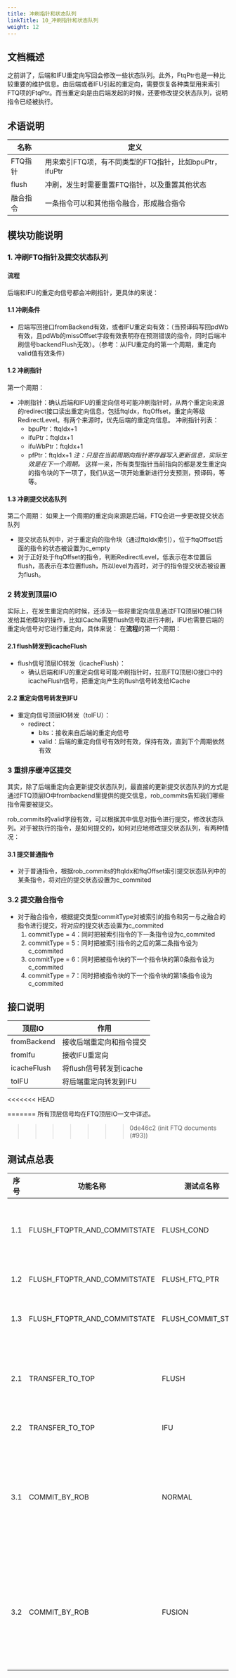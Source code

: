 ```yaml
---
title: 冲刷指针和状态队列
linkTitle: 10_冲刷指针和状态队列
weight: 12
---
```


## 文档概述
之前讲了，后端和IFU重定向写回会修改一些状态队列。此外，FtqPtr也是一种比较重要的维护信息。由后端或者IFU引起的重定向，需要恢复各种类型用来索引FTQ项的FtqPtr。而当重定向是由后端发起的时候，还要修改提交状态队列，说明指令已经被执行。
## 术语说明 

| 名称    | 定义                                   |
| ----- | ------------------------------------ |
| FTQ指针 | 用来索引FTQ项，有不同类型的FTQ指针，比如bpuPtr，ifuPtr |
| flush | 冲刷，发生时需要重置FTQ指针，以及重置其他状态             |
| 融合指令  | 一条指令可以和其他指令融合，形成融合指令                 |

## 模块功能说明
### 1. 冲刷FTQ指针及提交状态队列
#### 流程
后端和IFU的重定向信号都会冲刷指针，更具体的来说：
#### 1.1 冲刷条件
- 后端写回接口fromBackend有效，或者IFU重定向有效：（当预译码写回pdWb有效，且pdWb的missOffset字段有效表明存在预测错误的指令，同时后端冲刷信号backendFlush无效）。（参考：从IFU重定向的第一个周期，重定向valid值有效条件）
#### 1.2 冲刷指针
第一个周期：
- 冲刷指针：确认后端和IFU的重定向信号可能冲刷指针时，从两个重定向来源的redirect接口读出重定向信息，包括ftqIdx，ftqOffset，重定向等级RedirectLevel。有两个来源时，优先后端的重定向信息。
	冲刷指针列表：
	- bpuPtr：ftqIdx+1
	- ifuPtr：ftqIdx+1
	- ifuWbPtr：ftqIdx+1
	- pfPtr：ftqIdx+1
	*注：只是在当前周期向指针寄存器写入更新信息，实际生效是在下一个周期。*
	这样一来，所有类型指针当前指向的都是发生重定向的指令块的下一项了，我们从这一项开始重新进行分支预测，预译码，等等。	
#### 1.3 冲刷提交状态队列
第二个周期：
 如果上一个周期的重定向来源是后端，FTQ会进一步更改提交状态队列
 - 提交状态队列中，对于重定向的指令块（通过ftqIdx索引），位于ftqOffset后面的指令的状态被设置为c_empty
 - 对于正好处于ftqOffset的指令，判断RedirectLevel，低表示在本位置后flush，高表示在本位置flush，所以level为高时，对于的指令提交状态被设置为flush。

### 2 转发到顶层IO
实际上，在发生重定向的时候，还涉及一些将重定向信息通过FTQ顶层IO接口转发给其他模块的操作，比如ICache需要flush信号取进行冲刷，IFU也需要后端的重定向信号对它进行重定向，具体来说：
在**流程**的第一个周期：
#### 2.1 flush转发到icacheFlush
- flush信号顶层IO转发（icacheFlush）：
	- 确认后端和IFU的重定向信号可能冲刷指针时，拉高FTQ顶层IO接口中的icacheFlush信号，把重定向产生的flush信号转发给ICache
#### 2.2 重定向信号转发到IFU
- 重定向信号顶层IO转发（toIFU）：
	- redirect：
		- bits：接收来自后端的重定向信号
		- valid：后端的重定向信号有效时有效，保持有效，直到下个周期依然有效
### 3 重排序缓冲区提交
其实，除了后端重定向会更新提交状态队列，最直接的更新提交状态队列的方式是通过FTQ顶层IO中frombackend里提供的提交信息，rob_commits告知我们哪些指令需要被提交。

rob_commits的valid字段有效，可以根据其中信息对指令进行提交，修改状态队列。对于被执行的指令，是如何提交的，如何对应地修改提交状态队列，有两种情况：
#### 3.1 提交普通指令
- 对于普通指令，根据rob_commits的ftqIdx和ftqOffset索引提交状态队列中的某条指令，将对应的提交状态设置为c_commited	
### 3.2 提交融合指令
- 对于融合指令，根据提交类型commitType对被索引的指令和另一与之融合的指令进行提交，将对应的提交状态设置为c_commited
	1. commitType = 4：同时把被索引指令的下一条指令设为c_commited
	2. commitType = 5：同时把被索引指令的之后的第二条指令设为c_commited
	3. commitType = 6：同时把被指令块的下一个指令块的第0条指令设为c_commited
	4. commitType = 7：同时把被指令块的下一个指令块的第1条指令设为c_commited
## 接口说明 

| 顶层IO        | 作用                |
| ----------- | ----------------- |
| fromBackend | 接收后端重定向和指令提交      |
| fromIfu     | 接收IFU重定向          |
| icacheFlush | 将flush信号转发到icache |
| toIFU       | 将后端重定向转发到IFU      |
<<<<<<< HEAD

=======
所有顶层信号均在FTQ顶层IO一文中详述。
>>>>>>> 0de46c2 (init FTQ documents (#93))
## 测试点总表

| 序号   | 功能名称                         | 测试点名称              | 描述                                                                        |
| ---- | ---------------------------- | ------------------ | ------------------------------------------------------------------------- |
| 1.1  | FLUSH_FTQPTR_AND_COMMITSTATE | FLUSH_COND         | 后端写回接口fromBackend有效，或者IFU重定向有效时，进行冲刷                                      |
| 1\.2 | FLUSH_FTQPTR_AND_COMMITSTATE | FLUSH_FTQ_PTR      | 优先采用后端重定向信息冲刷FTQ指针                                                        |
| 1\.3 | FLUSH_FTQPTR_AND_COMMITSTATE | FLUSH_COMMIT_STATE | 发生后端重定向时，进一步修改提交状态队列                                                      |
| 2\.1 | TRANSFER_TO_TOP              | FLUSH              | 后端和IFU的重定向信号可能冲刷指针，拉高FTQ顶层IO接口中的icacheFlush信号                             |
| 2\.2 | TRANSFER_TO_TOP              | IFU                | 将重定向信号转发到IFU                                                              |
| 3\.1 | COMMIT_BY_ROB                | NORMAL             | 对于普通指令，根据rob_commits的ftqIdx和ftqOffset索引提交状态队列中的某条指令，将对应的提交状态设置为c_commited |
| 3\.2 | COMMIT_BY_ROB                | FUSION             | 对于融合指令，根据提交类型commitType对被索引的指令和另一与之融合的指令进行提交，将对应的提交状态设置为c_commited        |

